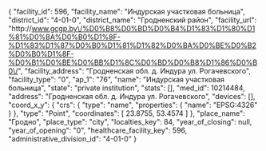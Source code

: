 {
    "facility_id": 596,
    "facility_name": "Индурская участковая больница",
    "district_id": "4-01-0",
    "district_name": "Гродненский район",
    "facility_url": "http:\/\/www.gcgp.by\/%D0%B8%D0%BD%D0%B4%D1%83%D1%80%D1%81%D0%BA%D0%B0%D1%8F-%D1%83%D1%87%D0%B0%D1%81%D1%82%D0%BA%D0%BE%D0%B2%D0%B0%D1%8F-%D0%B1%D0%BE%D0%BB%D1%8C%D0%BD%D0%B8%D1%86%D0%B0\/",
    "facility_address": "Гродненская обл. д. Индура ул. Рогачевского",
    "facility_type": "0",
    "ap_1": "76",
    "name": "Индурская участковая больница",
    "state": "private institution",
    "stats": [],
    "med_id": 10214484,
    "address": "Гродненская обл. д. Индура ул. Рогачевского",
    "devices": [],
    "coord_x_y": {
        "crs": {
            "type": "name",
            "properties": {
                "name": "EPSG:4326"
            }
        },
        "type": "Point",
        "coordinates": [
            23.8755,
            53.4574
        ]
    },
    "place_name": "Гродно",
    "place_type": "city",
    "localties_key": 84,
    "year_of_closing": null,
    "year_of_opening": "0",
    "healthcare_facility_key": 596,
    "administrative_division_id": "4-01-0"
}